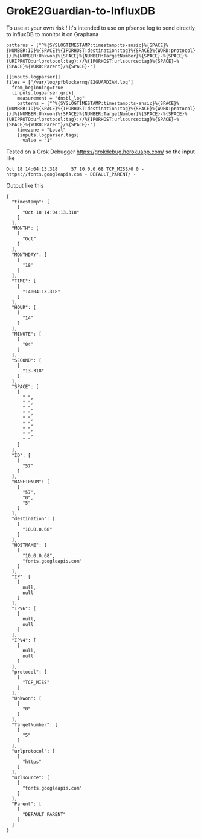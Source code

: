 # GrokE2Guardian-to-InfluxDB
To use at your own risk ! It's intended to use on pfsense log to send directly to influxDB to monitor it on Graphana

```
patterns = ["^%{SYSLOGTIMESTAMP:timestamp:ts-ansic}%{SPACE}%{NUMBER:ID}%{SPACE}%{IPORHOST:destination:tag}%{SPACE}%{WORD:protocol}[/]%{NUMBER:Unkwon}%{SPACE}%{NUMBER:TargetNumber}%{SPACE}-%{SPACE}%{URIPROTO:urlprotocol:tag}://%{IPORHOST:urlsource:tag}%{SPACE}-%{SPACE}%{WORD:Parent}/%{SPACE}-"]
```

```
[[inputs.logparser]] 
files = ["/var/log/pfblockerng/E2GUARDIAN.log"]
  from_beginning=true
  [inputs.logparser.grok]
    measurement = "dnsbl_log"
    patterns = ["^%{SYSLOGTIMESTAMP:timestamp:ts-ansic}%{SPACE}%{NUMBER:ID}%{SPACE}%{IPORHOST:destination:tag}%{SPACE}%{WORD:protocol}[/]%{NUMBER:Unkwon}%{SPACE}%{NUMBER:TargetNumber}%{SPACE}-%{SPACE}%{URIPROTO:urlprotocol:tag}://%{IPORHOST:urlsource:tag}%{SPACE}-%{SPACE}%{WORD:Parent}/%{SPACE}-"]
    timezone = "Local"
    [inputs.logparser.tags]
      value = "1"
 ```     
      
Tested on a Grok Debugger https://grokdebug.herokuapp.com/ so the input like 


`Oct 18 14:04:13.318     57 10.0.0.68 TCP_MISS/0 0 - https://fonts.googleapis.com - DEFAULT_PARENT/ -`

Output like this

```
{
  "timestamp": [
    [
      "Oct 18 14:04:13.318"
    ]
  ],
  "MONTH": [
    [
      "Oct"
    ]
  ],
  "MONTHDAY": [
    [
      "18"
    ]
  ],
  "TIME": [
    [
      "14:04:13.318"
    ]
  ],
  "HOUR": [
    [
      "14"
    ]
  ],
  "MINUTE": [
    [
      "04"
    ]
  ],
  "SECOND": [
    [
      "13.318"
    ]
  ],
  "SPACE": [
    [
      " ",
      " ",
      " ",
      " ",
      " ",
      " ",
      " ",
      " ",
      " "
    ]
  ],
  "ID": [
    [
      "57"
    ]
  ],
  "BASE10NUM": [
    [
      "57",
      "0",
      "5"
    ]
  ],
  "destination": [
    [
      "10.0.0.68"
    ]
  ],
  "HOSTNAME": [
    [
      "10.0.0.68",
      "fonts.googleapis.com"
    ]
  ],
  "IP": [
    [
      null,
      null
    ]
  ],
  "IPV6": [
    [
      null,
      null
    ]
  ],
  "IPV4": [
    [
      null,
      null
    ]
  ],
  "protocol": [
    [
      "TCP_MISS"
    ]
  ],
  "Unkwon": [
    [
      "0"
    ]
  ],
  "TargetNumber": [
    [
      "5"
    ]
  ],
  "urlprotocol": [
    [
      "https"
    ]
  ],
  "urlsource": [
    [
      "fonts.googleapis.com"
    ]
  ],
  "Parent": [
    [
      "DEFAULT_PARENT"
    ]
  ]
}
```
